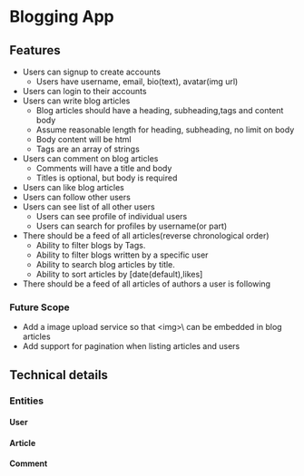 # Blogging App

## Features

- Users can signup to create accounts
  - Users have username, email, bio(text), avatar(img url)
- Users can login to their accounts
- Users can write blog articles
    - Blog articles should have a heading, subheading,tags and content body
    - Assume reasonable length for heading, subheading, no limit on body
    - Body content will be html
    - Tags are an array of strings
- Users can comment on blog articles
    - Comments will have a title and body
    - Titles is optional, but body is required
- Users can like blog articles
- Users can follow other users
- Users can see list of all other users
    - Users can see profile of individual users
    - Users can search for profiles by username(or part)
- There should be a feed of all articles(reverse chronological order)
    - Ability to filter blogs by Tags.
    - Ability to filter blogs written by a specific user
    - Ability to search blog articles by title.
    - Ability to sort articles by \[date(default),likes\]
- There should be a feed of all articles of authors a user is following


### Future Scope

- Add a image upload service so that \<img>\ can be embedded in blog articles
- Add support for pagination when listing articles and users

## Technical details

### Entities

#### User

#### Article

#### Comment
